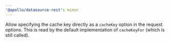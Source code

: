 ```yaml
---
'@apollo/datasource-rest': minor
---
```


Allow specifying the cache key directly as a `cacheKey` option in the request options. This is read by the default implementation of `cacheKeyFor` (which is still called).
